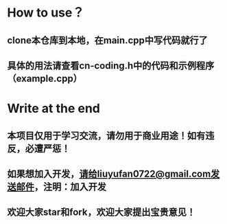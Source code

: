 # How to use？
## clone本仓库到本地，在main.cpp中写代码就行了
## 具体的用法请查看cn-coding.h中的代码和示例程序（example.cpp）

# Write at the end
## 本项目仅用于学习交流，请勿用于商业用途！如有违反，必遭严惩！
## 如果想加入开发，请给liuyufan0722@gmail.com发送邮件，注明：加入开发
## 欢迎大家star和fork，欢迎大家提出宝贵意见！
